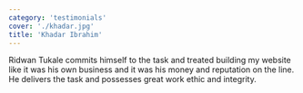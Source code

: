 ```yaml
---
category: 'testimonials'
cover: './khadar.jpg'
title: 'Khadar Ibrahim'
---
```


Ridwan Tukale commits himself to the task and treated building my website like it was his own business and it was his money and reputation on the line. He delivers the task and possesses great work ethic and integrity.
